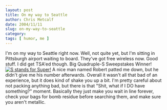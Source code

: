 ```yaml
---
layout: post
title: On my way to Seattle
author: Chris Metcalf
date: 2004/11/11
slug: on-my-way-to-seattle
category: 
tags: [ humor, me ]
---
```


I'm on my way to Seattle right now. Well, not quite yet, but I'm sitting in Pittsburgh airport waiting to board. They've got free wireless now. Good stuff.
I did get TSA'ed though. Big Quadruple-S Sweepstakes Winner!
<a href="/uploads/triple-s.jpg"><img src="/uploads/triple-s-thumb.jpg" alt="S stands for Super!" /></a>
A nice man named Robert patted me down, but he didn't give me his number afterwards.
Overall it wasn't all that bad of an experience, but it does kind of shake you up a bit. I'm pretty careful about not packing anything bad, but there is that "Shit, what if I DO have something?" moment. Basically they just make you wait in line forever, check your bags for bomb residue before searching them, and make sure you aren't metallic.
